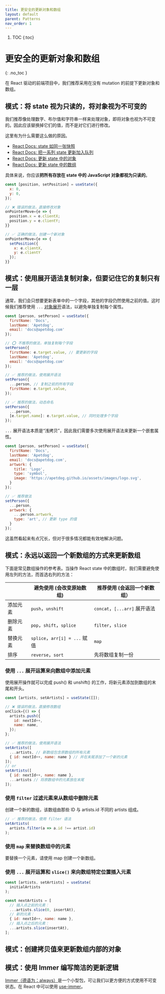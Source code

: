 ```yaml
---
title: 更安全的更新对象和数组
layout: default
parent: Patterns
nav_order: 1
---
```


1. TOC
{:toc}

# 更安全的更新对象和数组
{: .no_toc }

在 React 驱动的前端项目中，我们推荐采用在没有 mutation 的前提下更新对象和数组。

## 模式：将 state 视为只读的，将对象视为不可变的

我们推荐像处理数字、布尔值和字符串一样来处理对象，即将对象也视为不可变的。因此应该替换掉它们的值，而不是对它们进行修改。

这里有为什么需要这么做的原因。

- [React Docs: state 如同一张快照](https://zh-hans.react.dev/learn/state-as-a-snapshot)
- [React Docs: 把一系列 state 更新加入队列](https://zh-hans.react.dev/learn/queueing-a-series-of-state-updates)
- [React Docs: 更新 state 中的对象](https://zh-hans.react.dev/learn/updating-objects-in-state)
- [React Docs: 更新 state 中的数组](https://zh-hans.react.dev/learn/updating-arrays-in-state)

具体来说，你应该**把所有存放在 state 中的 JavaScript 对象都视为只读的**。

```js
const [position, setPosition] = useState({
  x: 0,
  y: 0,
});

// ❌ 错误的做法，直接修改对象
onPointerMove={e => {
  position.x = e.clientX;
  position.y = e.clientY;
}}

// ✅ 正确的做法，创建一个新对象
onPointerMove={e => {
  setPosition({
    x: e.clientX,
    y: e.clientY
  });
}}
```

## 模式：使用展开语法复制对象，但要记住它的复制只有一层

通常，我们会只想要更新表单中的一个字段，其他的字段仍然使用之前的值。这时候我们推荐使用 `...` [对象展开](https://developer.mozilla.org/zh-CN/docs/Web/JavaScript/Reference/Operators/Spread_syntax#spread_in_object_literals)语法，以避免单独复制每个属性。

```js
const [person, setPerson] = useState({
  firstName: 'Docs',
  lastName: 'Apetdog',
  email: 'docs@apetdog.com'
});

// ⭕️ 不推荐的做法，单独复制每个字段
setPerson({
  firstName: e.target.value, // 要更新的字段
  lastName: 'Apetdog',
  email: 'docs@apetdog.com'
});

// ✅ 推荐的做法，使用展开语法
setPerson({
  ...person, // 复制之前的所有字段
  firstName: e.target.value,
});

// ✅ 推荐的做法，动态命名
setPerson({
  ...person,
  [e.target.name]: e.target.value, // 同时处理多个字段
});
```

`...` 展开语法本质是“浅拷贝”，因此我们需要多次使用展开语法来更新一个嵌套属性。

```js
const [person, setPerson] = useState({
  firstName: 'Docs',
  lastName: 'Apetdog',
  email: 'docs@apetdog.com',
  artwork: {
    title: 'Logo',
    type: 'symbol',
    image: 'https://apetdog.github.io/assets/images/logo.svg',
  }
});

// ✅ 推荐做法
setPerson({
  ...person,
  artwork: {
    ...person.artwork,
    type: 'art', // 更新 type 的值
  }
});
```

这虽然看起来有点冗长，但对于很多情况都能有效地解决问题。

## 模式：永远以返回一个新数组的方式来更新数组

下面是常见数组操作的参考表。当操作 React state 中的数组时，我们需要避免使用左列的方法，而首选右列的方法：

|  | 避免使用 (会改变原始数组) | 推荐使用 (会返回一个新数组） |
| --- | --- | --- |
| 添加元素 | `push`，`unshift` | `concat`，`[...arr]` 展开语法|
| 删除元素 | `pop`，`shift`，`splice` | `filter`，`slice`|
| 替换元素 | `splice`，`arr[i] = ...` 赋值 | `map` |
| 排序 | `reverse`，`sort` | 先将数组复制一份 |

### 使用 `...` 展开运算来向数组中添加元素

使用展开操作就可以完成 push() 和 unshift() 的工作，将新元素添加到数组的末尾和开头。

```js
const [artists, setArtists] = useState([]);

// ❌ 错误的做法，直接修改数组
onClick={() => {
  artists.push({
    id: nextId++,
    name: name,
  });
};

// ✅ 推荐的做法，使用展开语法
setArtists([
  ...artists, // 新数组包含原数组的所有元素
  { id: nextId++, name: name } // 并在末尾添加了一个新的元素
]);
// or
setArtists([
  { id: nextId++, name: name },
  ...artists // 将原数组中的元素放在末尾
]);
```

### 使用 `filter` 过滤元素来从数组中删除元素

创建一个新的数组，该数组由那些 ID 与 artists.id 不同的 artists 组成。

```js
// ✅ 推荐的做法，使用 filter 语法
setArtists(
  artists.filter(a => a.id !== artist.id)
);
```

### 使用 `map` 来替换数组中的元素

要替换一个元素，请使用 map 创建一个新数组。



### 使用 `...` 展开运算和 `slice()` 来向数组特定位置插入元素

```js
const [artists, setArtists] = useState(
  initialArtists
);

const nextArtists = [
  // 插入点之前的元素：
  ...artists.slice(0, insertAt),
  // 新的元素：
  { id: nextId++, name: name },
  // 插入点之后的元素：
  ...artists.slice(insertAt),
];
```

## 模式：创建拷贝值来更新数组内部的对象



## 模式：使用 Immer 编写简洁的更新逻辑

[Immer（德语为：always）](https://immerjs.github.io/immer)是一个小型包，可让我们以更方便的方式使用不可变状态。在 React 中可以使用 [use-immer](https://github.com/immerjs/use-immer)。

